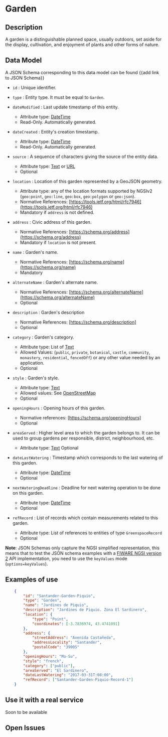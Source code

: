# Garden

## Description

A garden is a distinguishable planned space, usually outdoors, set aside for the display, cultivation,
and enjoyment of plants and other forms of nature.

## Data Model

A JSON Schema corresponding to this data model can be found {{add link to JSON Schema}}

+ `id` : Unique identifier. 

+ `type` : Entity type. It must be equal to `Garden`.

+ `dateModified` : Last update timestamp of this entity.
    + Attribute type: [DateTime](https://schema.org/DateTime)
    + Read-Only. Automatically generated.

+ `dateCreated` : Entity's creation timestamp.
    + Attribute type: [DateTime](https://schema.org/DateTime)
    + Read-Only. Automatically generated.

+ `source` : A sequence of characters giving the source of the entity data.
    + Attribute type: [Text](https://schema.org/Text) or [URL](https://schema.org/URL)
    + Optional

+ `location` : Location of this garden represented by a GeoJSON geometry. 
    + Attribute type: any of the location formats supported by NGSIv2 (`geo:point`, `geo:line`, `geo:box`, `geo:polygon` or `geo:json`).
    + Normative References: [https://tools.ietf.org/html/rfc7946](https://tools.ietf.org/html/rfc7946)
    + Mandatory if `address` is not defined. 
    
+ `address` : Civic address of this garden.
    + Normative References: [https://schema.org/address](https://schema.org/address)
    + Mandatory if `location` is not present. 

+ `name` : Garden's name. 
    + Normative References: [https://schema.org/name](https://schema.org/name)
    + Mandatory
    
+ `alternateName` : Garden's alternate name. 
    + Normative References: [https://schema.org/alternateName](https://schema.org/alternateName)
    + Optional
    
+ `description` : Garden's description
    + Normative References: [https://schema.org/description]
    + Optional

+ `category` : Garden's category. 
    + Attribute type: List of [Text](https://schema.org/Text)
    + Allowed Values: (`public`, `private`, `botanical`, `castle`, `community`, `monastery`,
    `residential`, `fencedOff`) or any other value needed by an application.
    + Optional
   
+ `style` : Garden's style.
    + Attribute type: [Text](https://schema.org/Text)
    + Allowed values: See [OpenStreetMap](http://wiki.openstreetmap.org/wiki/Key:garden:style)
    + Optional

+ `openingHours` :  Opening hours of this garden. 
    + Normative references: [https://schema.org/openingHours]
    + Optional
    
+ `areaServed` : Higher level area to which the garden belongs to. It can be used to group gardens per
responsible, district, neighbourhood, etc.
    + Attribute type: [Text](https://schema.org/Text)
   Optional
    
+ `dateLastWatering` : Timestamp which corresponds to the last watering of this garden.
    + Attribute type: [DateTime](https://schema.org/DateTime)
    + Optional

+ `nextWateringDeadline` : Deadline for next watering operation to be done on this garden.
    + Attribute type: [DateTime](https://schema.org/DateTime)
    + Optional
    
+ `refRecord` : List of records which contain measurements related to this garden.
    + Attribute type: List of references to entities of type `GreenspaceRecord`
    + Optional

**Note**: JSON Schemas only capture the NGSI simplified representation, this means that to test the JSON schema examples with
a [FIWARE NGSI version 2](http://fiware.github.io/specifications/ngsiv2/stable) API implementation, you need to use the `keyValues`
mode (`options=keyValues`).
    
## Examples of use

```json
    {
        "id": "Santander-Garden-Piquio",
        "type": "Garden",
        "name": "Jardines de Piquio",
        "description": "Jardines de Piquio. Zona El Sardinero",
        "location": {
            "type": "Point",
            "coordinates": [-3.7836974, 43.4741091]
        },
        "address": {
            "streetAddress": "Avenida Castañeda",
            "addressLocality": "Santander",
            "postalCode": "39005"
        },
        "openingHours": "Mo-Su",
        "style": "french",
        "category": ["public"],
        "areaServed": "El Sardinero",
        "dateLastWatering": "2017-03-31T:08:00",
        "refRecord": ["Santander-Garden-Piquio-Record-1"]
    }
```

## Use it with a real service

Soon to be available

## Open Issues
